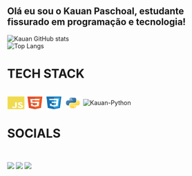 ## Olá eu sou o Kauan Paschoal, estudante fissurado em programação e tecnologia!


![Kauan GitHub stats](https://github-readme-stats.vercel.app/api?username=KauanPaschoal&show_icons=true&theme=transparent)
<br>
![Top Langs](https://github-readme-stats.vercel.app/api/top-langs/?username=KauanPaschoal&layout=compact&langs_count=8&hide_border=false&border_color=ffffff&title_color=58a6ff&icon_color=79c0ff&text_color=ffffff&bg_color=0d1117)




<h1>TECH STACK</h1>
<div style="display: inline_block"><br>
  <img align="center" alt="Kauan-Js" height="30" width="40" src="https://raw.githubusercontent.com/devicons/devicon/master/icons/javascript/javascript-plain.svg">
  <img align="center" alt="Kauan-HTML" height="30" width="40" src="https://raw.githubusercontent.com/devicons/devicon/master/icons/html5/html5-original.svg">
  <img align="center" alt="Kauan-CSS" height="30" width="40" src="https://raw.githubusercontent.com/devicons/devicon/master/icons/css3/css3-original.svg">
  <img align="center" alt="Kauan-Python" height="30" width="40" src="https://raw.githubusercontent.com/devicons/devicon/master/icons/python/python-original.svg">
   <img align="center" alt="Kauan-Python" height="30" width="40" src="https://www.vectorlogo.zone/logos/mysql/mysql-ar21.svg">
</div>
<div>
<h1>SOCIALS</h1>
<div>
 <br>
 
<div> 
  
  <a href="https://www.instagram.com/kauan_paschoal/" target="_blank"><img src="https://img.shields.io/badge/-Instagram-%23E4405F?style=for-the-badge&logo=instagram&logoColor=white" target="_blank"></a>
  <a href = "mailto:kauanpaschoal.santos@gmail.com"><img src="https://img.shields.io/badge/-Gmail-%23333?style=for-the-badge&logo=gmail&logoColor=white" target="_blank"></a>
  <a href="https://www.linkedin.com/in/kauan-paschoal-8122bb255/" target="_blank"><img src="https://img.shields.io/badge/-LinkedIn-%230077B5?style=for-the-badge&logo=linkedin&logoColor=white" target="_blank"></a> 
  
</div>

